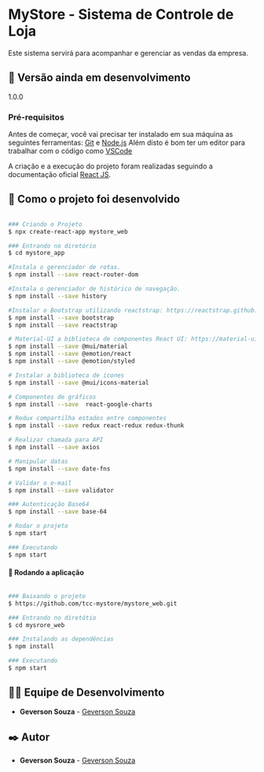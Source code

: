 # MyStore - Sistema de Controle de Loja
Este sistema servirá para acompanhar e gerenciar as vendas da empresa.

## 📌 Versão ainda em desenvolvimento
1.0.0

### Pré-requisitos
Antes de começar, você vai precisar ter instalado em sua máquina as seguintes ferramentas:
[Git](https://git-scm.com) e [Node.js](https://nodejs.org/en/) 
Além disto é bom ter um editor para trabalhar com o código como [VSCode](https://code.visualstudio.com/)

A criação e a execução do projeto foram realizadas seguindo a documentação oficial
[React JS](https://reactjs.org/docs/create-a-new-react-app.html).

## 🚀 Como o projeto foi desenvolvido

```bash

### Criando o Projeto
$ npx create-react-app mystore_web

### Entrando no diretório
$ cd mystore_app

#Instala o gerenciador de rotas.
$ npm install --save react-router-dom

#Instala o gerenciador de histórico de navegação.
$ npm install --save history

#Instalar o Bootstrap utilizando reactstrap: https://reactstrap.github.io/
$ npm install --save bootstrap
$ npm install --save reactstrap

# Material-UI a biblioteca de componentes React UI: https://material-ui.com/pt/
$ npm install --save @mui/material
$ npm install --save @emotion/react 
$ npm install --save @emotion/styled

# Instalar a biblioteca de icones
$ npm install --save @mui/icons-material

# Componentes de gráficos
$ npm install --save  react-google-charts

# Redux compartilha estados entre componentes
$ npm install --save redux react-redux redux-thunk

# Realizar chamada para API
$ npm install --save axios

# Manipular datas
$ npm install --save date-fns

# Validar o e-mail
$ npm install --save validator

### Autenticação Base64
$ npm install --save base-64

# Rodar o projeto
$ npm start

### Executando
$ npm start

```

#### 🎲 Rodando a aplicação

```bash

### Baixando o projeto
$ https://github.com/tcc-mystore/mystore_web.git

### Entrando no diretótio
$ cd mysrore_web

### Instalando as dependências
$ npm install

### Executando
$ npm start

```

## 👨‍💻 Equipe de Desenvolvimento

* **Geverson Souza** - [Geverson Souza](https://www.linkedin.com/in/geverson-souza-033aa193/)

## ✒️ Autor

* **Geverson Souza** - [Geverson Souza](https://www.linkedin.com/in/geverson-souza-033aa193/)

